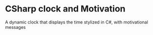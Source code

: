 # CSharp clock and Motivation
A dynamic clock that displays the time stylized in C#, with motivational messages
